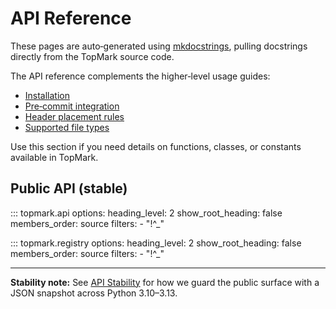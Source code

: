 <!--
topmark:header:start

  file         : public.md
  file_relpath : docs/api/public.md
  project      : TopMark
  license      : MIT
  copyright    : (c) 2025 Olivier Biot

topmark:header:end
-->

# API Reference

These pages are auto‑generated using [mkdocstrings](https://mkdocstrings.github.io/), pulling
docstrings directly from the TopMark source code.

The API reference complements the higher‑level usage guides:

- [Installation](../install.md)
- [Pre‑commit integration](../usage/pre-commit.md)
- [Header placement rules](../usage/header-placement.md)
- [Supported file types](../usage/filetypes.md)

Use this section if you need details on functions, classes, or constants available in TopMark.

## Public API (stable)

::: topmark.api
    options:
      heading_level: 2
      show_root_heading: false
      members_order: source
      filters:
        - "!^_"

::: topmark.registry
    options:
      heading_level: 2
      show_root_heading: false
      members_order: source
      filters:
        - "!^_"

---

**Stability note:** See [API Stability](../dev/api-stability.md) for how we guard the
public surface with a JSON snapshot across Python 3.10–3.13.
